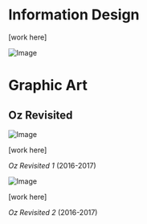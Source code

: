 # Information Design

[work here]

![Image](src)

# Graphic Art

## Oz Revisited

![Image](src)

[work here]

_Oz Revisited 1_ (2016-2017)


![Image](src)

[work here]

_Oz Revisited 2_ (2016-2017)
